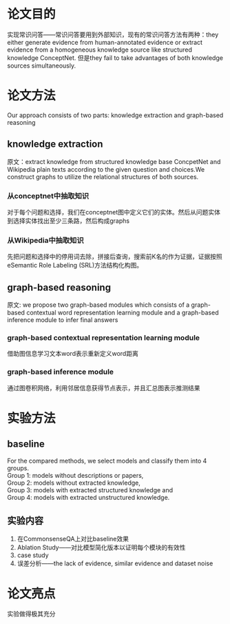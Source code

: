 # 论文目的
实现常识问答——常识问答要用到外部知识，现有的常识问答方法有两种：they either generate evidence from human-annotated evidence or extract evidence from a homogeneous knowledge source like structured knowledge ConceptNet. 但是they fail to take advantages of both knowledge sources simultaneously.

# 论文方法
Our approach consists of two parts: knowledge extraction and graph-based reasoning
## knowledge extraction
原文：extract knowledge from structured knowledge base ConcpetNet and Wikipedia plain texts according to the given question and choices.We construct graphs to utilize the relational structures of both sources.  
### 从conceptnet中抽取知识
对于每个问题和选择，我们在conceptnet图中定义它们的实体。然后从问题实体到选择实体找出至少三条路，然后构成graphs

### 从Wikipedia中抽取知识
先把问题和选择中的停用词去除，拼接后查询，搜索前K名的作为证据，证据按照eSemantic Role Labeling (SRL)方法结构化构图。

## graph-based reasoning
原文: we propose two graph-based modules which consists of a graph-based contextual word representation learning module and a graph-based inference module to infer final answers

### graph-based contextual representation learning module
借助图信息学习文本word表示重新定义word距离

### graph-based inference module
通过图卷积网络，利用邻居信息获得节点表示，并且汇总图表示推测结果
# 实验方法
## baseline
For the compared methods, we select models and classify them into 4 groups.   
Group 1: models without descriptions or papers,   
Group 2: models without extracted knowledge,  
Group 3: models with extracted structured knowledge and  
Group 4: models with extracted unstructured knowledge.  

## 实验内容
1. 在CommonsenseQA上对比baseline效果
2. Ablation Study——对比模型简化版本以证明每个模块的有效性
3. case study
4. 误差分析——the lack of evidence, similar evidence and dataset noise


# 论文亮点
实验做得极其充分
